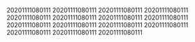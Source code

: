 20201111080111
20201111080111
20201111080111
20201111080111
20201111080111
20201111080111
20201111080111
20201111080111
20201111080111
20201111080111
20201111080111
20201111080111
20201111080111
20201111080111
20201111080111
